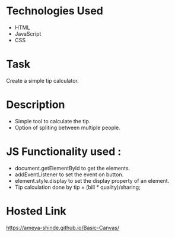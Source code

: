 # Technologies Used
- HTML
- JavaScript
- CSS

# Task 
Create a simple tip calculator.

# Description
- Simple tool to calculate the tip.
- Option of spliting between multiple people.

# JS Functionality used : 
- document.getElementById to get the elements.
- addEventListener to set the event on button.
- element.style.display to set the display property of an element.
- Tip calculation done by tip = (bill * quality)/sharing;

# Hosted Link
https://ameya-shinde.github.io/Basic-Canvas/
